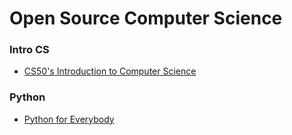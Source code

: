 # Open Source Computer Science

### Intro CS

- [CS50's Introduction to Computer Science](./CS50-Intro-CS)

### Python

- [Python for Everybody](./PY4E)
